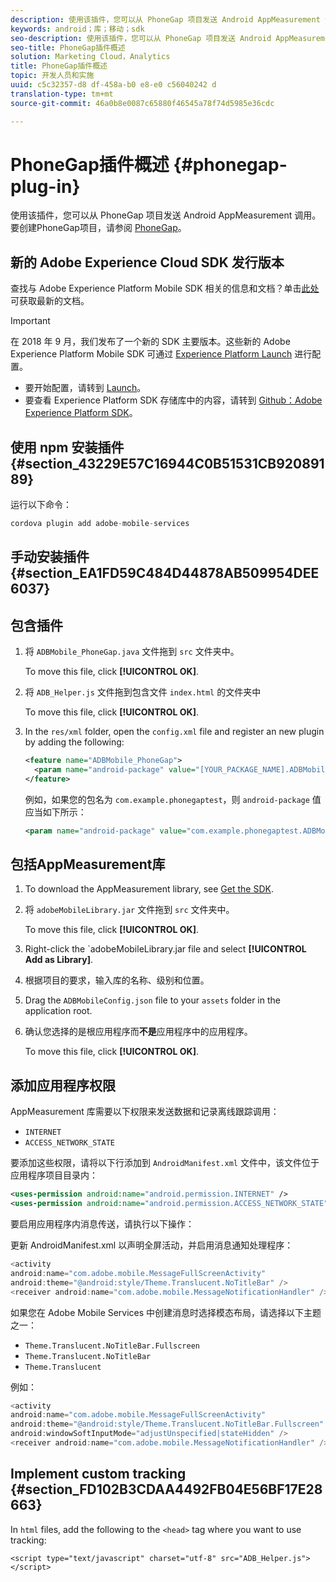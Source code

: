 ```yaml
---
description: 使用该插件，您可以从 PhoneGap 项目发送 Android AppMeasurement 调用。
keywords: android；库；移动；sdk
seo-description: 使用该插件，您可以从 PhoneGap 项目发送 Android AppMeasurement 调用。
seo-title: PhoneGap插件概述
solution: Marketing Cloud，Analytics
title: PhoneGap插件概述
topic: 开发人员和实施
uuid: c5c32357-d8 df-458a-b0 e8-e0 c56040242 d
translation-type: tm+mt
source-git-commit: 46a0b8e0087c65880f46545a78f74d5985e36cdc

---
```



# PhoneGap插件概述 {#phonegap-plug-in}

使用该插件，您可以从 PhoneGap 项目发送 Android AppMeasurement 调用。要创建PhoneGap项目，请参阅 [PhoneGap](https://helpx.adobe.com/experience-manager/6-4/mobile/using/phonegap.html)。

## 新的 Adobe Experience Cloud SDK 发行版本

查找与 Adobe Experience Platform Mobile SDK 相关的信息和文档？单击[此处](https://aep-sdks.gitbook.io/docs/)可获取最新的文档。

>[!IMPORTANT]
>
>在 2018 年 9 月，我们发布了一个新的 SDK 主要版本。这些新的 Adobe Experience Platform Mobile SDK 可通过 [Experience Platform Launch](https://www.adobe.com/experience-platform/launch.html) 进行配置。

* 要开始配置，请转到 [Launch](https://launch.adobe.com/)。
* 要查看 Experience Platform SDK 存储库中的内容，请转到 [Github：Adobe Experience Platform SDK](https://github.com/Adobe-Marketing-Cloud/acp-sdks)。


## 使用 npm 安装插件 {#section_43229E57C16944C0B51531CB92089189}

运行以下命令：

```java
cordova plugin add adobe-mobile-services
```

## 手动安装插件 {#section_EA1FD59C484D44878AB509954DEE6037}

## 包含插件

1. 将 `ADBMobile_PhoneGap.java` 文件拖到 `src` 文件夹中。

   To move this file, click **[!UICONTROL OK]**.

1. 将 `ADB_Helper.js` 文件拖到包含文件 `index.html` 的文件夹中

   To move this file, click **[!UICONTROL OK]**.

1. In the `res/xml` folder, open the `config.xml` file and register an new plugin by adding the following:

   ```xml
   <feature name="ADBMobile_PhoneGap"> 
     <param name="android-package" value="[YOUR_PACKAGE_NAME].ADBMobile_PhoneGap" /> 
   </feature>
   ```

   例如，如果您的包名为 `com.example.phonegaptest`，则 `android-package` 值应当如下所示：

   ```xml
   <param name="android-package" value="com.example.phonegaptest.ADBMobile_PhoneGap" />
   ```

## 包括AppMeasurement库

1. To download the AppMeasurement library, see [Get the SDK](/help/android/getting-started/dev-qs.md).
1. 将 `adobeMobileLibrary.jar` 文件拖到 `src` 文件夹中。

   To move this file, click **[!UICONTROL OK]**.

1. Right-click the `adobeMobileLibrary.jar file and select **[!UICONTROL Add as Library]**.
1. 根据项目的要求，输入库的名称、级别和位置。
1. Drag the `ADBMobileConfig.json` file to your `assets` folder in the application root.
1. 确认您选择的是根应用程序而&#x200B;**不是**&#x200B;应用程序中的应用程序。

   To move this file, click **[!UICONTROL OK]**.

## 添加应用程序权限

AppMeasurement 库需要以下权限来发送数据和记录离线跟踪调用：

* `INTERNET`
* `ACCESS_NETWORK_STATE`

要添加这些权限，请将以下行添加到 `AndroidManifest.xml` 文件中，该文件位于应用程序项目目录内：

```xml
<uses-permission android:name="android.permission.INTERNET" /> 
<uses-permission android:name="android.permission.ACCESS_NETWORK_STATE" />
```

要启用应用程序内消息传送，请执行以下操作：

更新 AndroidManifest.xml 以声明全屏活动，并启用消息通知处理程序：

```java
<activity  
android:name="com.adobe.mobile.MessageFullScreenActivity"  
android:theme="@android:style/Theme.Translucent.NoTitleBar" /> 
<receiver android:name="com.adobe.mobile.MessageNotificationHandler" />
```

如果您在 Adobe Mobile Services 中创建消息时选择模态布局，请选择以下主题之一：

* `Theme.Translucent.NoTitleBar.Fullscreen`
* `Theme.Translucent.NoTitleBar`
* `Theme.Translucent`

例如：

```java
<activity 
android:name="com.adobe.mobile.MessageFullScreenActivity" 
android:theme="@android:style/Theme.Translucent.NoTitleBar.Fullscreen" 
android:windowSoftInputMode="adjustUnspecified|stateHidden" /> 
<receiver android:name="com.adobe.mobile.MessageNotificationHandler" />
```

## Implement custom tracking {#section_FD102B3CDAA4492FB04E56BF17E28663}

In `html` files, add the following to the `<head>` tag where you want to use tracking:

```
<script type="text/javascript" charset="utf-8" src="ADB_Helper.js"></script>
```

